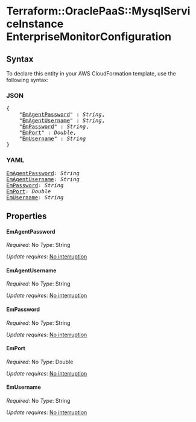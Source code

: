 # Terraform::OraclePaaS::MysqlServiceInstance EnterpriseMonitorConfiguration

## Syntax

To declare this entity in your AWS CloudFormation template, use the following syntax:

### JSON

<pre>
{
    "<a href="#emagentpassword" title="EmAgentPassword">EmAgentPassword</a>" : <i>String</i>,
    "<a href="#emagentusername" title="EmAgentUsername">EmAgentUsername</a>" : <i>String</i>,
    "<a href="#empassword" title="EmPassword">EmPassword</a>" : <i>String</i>,
    "<a href="#emport" title="EmPort">EmPort</a>" : <i>Double</i>,
    "<a href="#emusername" title="EmUsername">EmUsername</a>" : <i>String</i>
}
</pre>

### YAML

<pre>
<a href="#emagentpassword" title="EmAgentPassword">EmAgentPassword</a>: <i>String</i>
<a href="#emagentusername" title="EmAgentUsername">EmAgentUsername</a>: <i>String</i>
<a href="#empassword" title="EmPassword">EmPassword</a>: <i>String</i>
<a href="#emport" title="EmPort">EmPort</a>: <i>Double</i>
<a href="#emusername" title="EmUsername">EmUsername</a>: <i>String</i>
</pre>

## Properties

#### EmAgentPassword

_Required_: No
_Type_: String

_Update requires_: [No interruption](https://docs.aws.amazon.com/AWSCloudFormation/latest/UserGuide/using-cfn-updating-stacks-update-behaviors.html#update-no-interrupt)

#### EmAgentUsername

_Required_: No
_Type_: String

_Update requires_: [No interruption](https://docs.aws.amazon.com/AWSCloudFormation/latest/UserGuide/using-cfn-updating-stacks-update-behaviors.html#update-no-interrupt)

#### EmPassword

_Required_: No
_Type_: String

_Update requires_: [No interruption](https://docs.aws.amazon.com/AWSCloudFormation/latest/UserGuide/using-cfn-updating-stacks-update-behaviors.html#update-no-interrupt)

#### EmPort

_Required_: No
_Type_: Double

_Update requires_: [No interruption](https://docs.aws.amazon.com/AWSCloudFormation/latest/UserGuide/using-cfn-updating-stacks-update-behaviors.html#update-no-interrupt)

#### EmUsername

_Required_: No
_Type_: String

_Update requires_: [No interruption](https://docs.aws.amazon.com/AWSCloudFormation/latest/UserGuide/using-cfn-updating-stacks-update-behaviors.html#update-no-interrupt)

